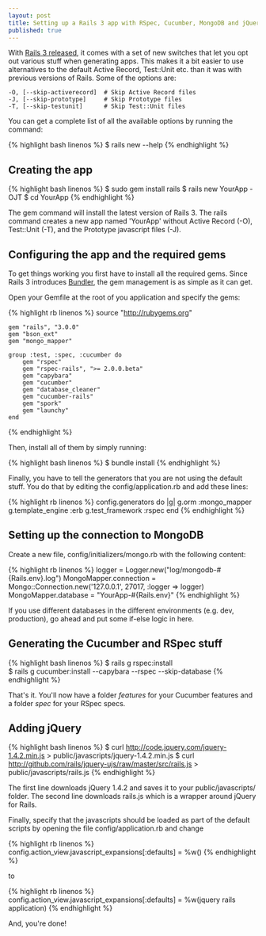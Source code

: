 ```yaml
---
layout: post
title: Setting up a Rails 3 app with RSpec, Cucumber, MongoDB and jQuery
published: true
---
```


With [Rails 3 released](http://weblog.rubyonrails.org/2010/8/29/rails-3-0-it-s-done), it comes with a set of new switches that let you opt out various stuff when generating apps. This makes it a bit easier to use alternatives to the default Active Record, Test::Unit etc. than it was with previous versions of Rails. Some of the options are:

	-O, [--skip-activerecord]  # Skip Active Record files
	-J, [--skip-prototype]     # Skip Prototype files
	-T, [--skip-testunit]      # Skip Test::Unit files

You can get a complete list of all the available options by running the command:

{% highlight bash linenos %}
	$ rails new --help
{% endhighlight %}

## Creating the app

{% highlight bash linenos %}
	$ sudo gem install rails
	$ rails new YourApp -OJT
	$ cd YourApp
{% endhighlight %}

The gem command will install the latest version of Rails 3. The rails command creates a new app named 'YourApp' without Active Record (-O), Test::Unit (-T), and the Prototype javascript files (-J).

## Configuring the app and the required gems

To get things working you first have to install all the required gems. Since Rails 3 introduces  [Bundler](http://gembundler.com/), the gem management is as simple as it can get.

Open your Gemfile at the root of you application and specify the gems:

{% highlight rb linenos %}
	source "http://rubygems.org"

	gem "rails", "3.0.0"
	gem "bson_ext"
	gem "mongo_mapper"

	group :test, :spec, :cucumber do
		gem "rspec"
		gem "rspec-rails", ">= 2.0.0.beta"
		gem "capybara"
		gem "cucumber"
		gem "database_cleaner"
		gem "cucumber-rails"
		gem "spork"
		gem "launchy"
	end

{% endhighlight %}

Then, install all of them by simply running:

{% highlight bash linenos %}
	$ bundle install
{% endhighlight %}

Finally, you have to tell the generators that you are not using the default stuff. You do that by editing the  config/application.rb and add these lines:

{% highlight rb linenos %}
	config.generators do |g|
		g.orm             :mongo_mapper
		g.template_engine :erb
		g.test_framework  :rspec
	end
{% endhighlight %}

## Setting up the connection to MongoDB

Create a new file, config/initializers/mongo.rb with the following content:

{% highlight rb linenos %}
	logger = Logger.new("log/mongodb-#{Rails.env}.log")
	MongoMapper.connection = Mongo::Connection.new('127.0.0.1', 27017, :logger => logger)
	MongoMapper.database = "YourApp-#{Rails.env}"
{% endhighlight %}

If you use different databases in the different environments (e.g. dev, production), go ahead and put some if-else logic in here.

## Generating the Cucumber and RSpec stuff

{% highlight bash linenos %}
	$ rails g rspec:install    
	$ rails g cucumber:install --capybara --rspec --skip-database
{% endhighlight %}

That's it. You'll now have a folder *features* for your Cucumber features and a folder *spec* for your RSpec specs.

## Adding jQuery

{% highlight bash linenos %}
	$ curl http://code.jquery.com/jquery-1.4.2.min.js > public/javascripts/jquery-1.4.2.min.js
	$ curl http://github.com/rails/jquery-ujs/raw/master/src/rails.js > public/javascripts/rails.js
{% endhighlight %}

The first line downloads jQuery 1.4.2 and saves it to your public/javascripts/ folder. The second line downloads rails.js which is a wrapper around jQuery for Rails.

Finally, specify that the javascripts should be loaded as part of the default scripts by opening the file config/application.rb and change

{% highlight rb linenos %}
	config.action_view.javascript_expansions[:defaults] = %w()
{% endhighlight %}

to

{% highlight rb linenos %}
	config.action_view.javascript_expansions[:defaults] = %w(jquery rails application)
{% endhighlight %}

And, you're done!
